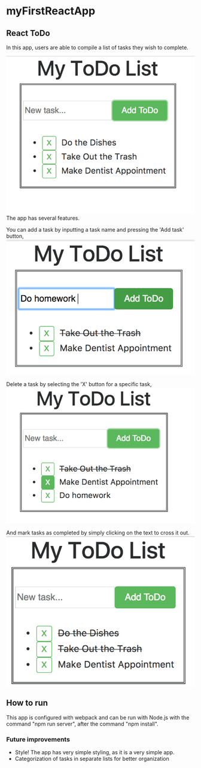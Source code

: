 # myFirstReactApp

## React ToDo
In this app, users are able to compile a list of tasks they wish to complete.

![](img/overview.png)
The app has several features.

You can add a task by inputting a task name and pressing the 'Add task' button,
![](img/add.png)

Delete a task by selecting the 'X' button for a specific task,
![](img/delete.png)

And mark tasks as completed by simply clicking on the text to cross it out.
![](img/complete.png)

## How to run
This app is configured with webpack and can be run with Node.js with the command "npm run server", after the command "npm install".

### Future improvements
- Style! The app has very simple styling, as it is a very simple app.
- Categorization of tasks in separate lists for better organization
